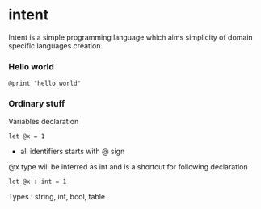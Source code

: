 intent
=======

Intent is a simple programming language which aims simplicity of domain specific languages creation.

### Hello world

	@print "hello world"

### Ordinary stuff

Variables declaration

	let @x = 1

* all identifiers starts with @ sign

@x type will be inferred as int and is a shortcut for following declaration

	let @x : int = 1

Types : string, int, bool, table




